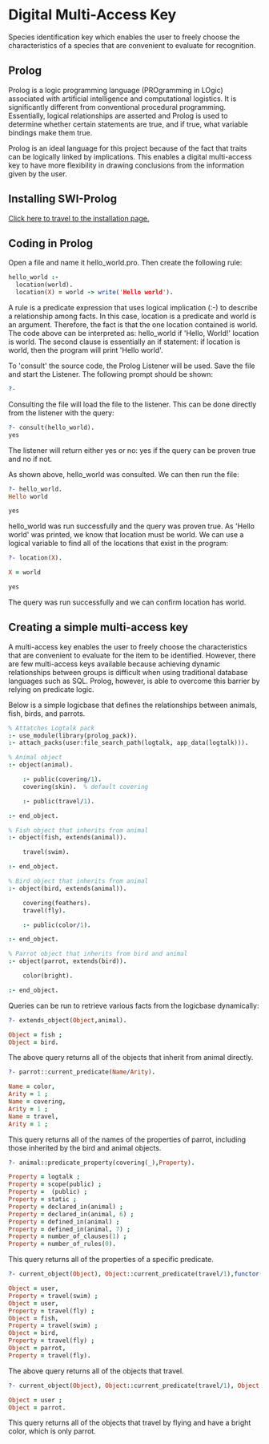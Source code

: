 # Digital Multi-Access Key

Species identification key which enables the user to freely choose the characteristics of a species that are convenient to evaluate for recognition.

## Prolog

Prolog is a logic programming language (PROgramming in LOgic) associated with artificial intelligence and computational logistics. It is significantly different from conventional procedural programming. Essentially, logical relationships are asserted and Prolog is used to determine whether certain statements are true, and if true, what variable bindings make them true.

Prolog is an ideal language for this project because of the fact that traits can be logically linked by implications. This enables a digital multi-access key to have more flexibility in drawing conclusions from the information given by the user.

## Installing SWI-Prolog

[Click here to travel to the installation page.](https://www.swi-prolog.org/download/stable)

## Coding in Prolog

Open a file and name it hello_world.pro. Then create the following rule:

```prolog
hello_world :-
  location(world).
  location(X) = world -> write('Hello world').  
```
A rule is a predicate expression that uses logical implication (:-) to describe a relationship among facts. In this case, location is a predicate and world is an argument. Therefore, the fact is that the one location contained is world. The code above can be interpreted as: hello_world if 'Hello, World!' location is world. The second clause is essentially an if statement: if location is world, then the program will print 'Hello world'.

To 'consult' the source code, the Prolog Listener will be used. Save the file and start the Listener. The following prompt should be shown:

```prolog
?-
```

Consulting the file will load the file to the listener. This can be done directly from the listener with the query:

```prolog
?- consult(hello_world).
yes
```

The listener will return either yes or no: yes if the query can be proven true and no if not.

As shown above, hello_world was consulted. We can then run the file:

```prolog
?- hello_world.
Hello world

yes
```

hello_world was run successfully and the query was proven true. As 'Hello world' was printed, we know that location must be world. We can use a logical variable to find all of the locations that exist in the program:

```prolog
?- location(X).

X = world

yes
```

The query was run successfully and we can confirm location has world.

## Creating a simple multi-access key

A multi-access key enables the user to freely choose the characteristics that are convenient to evaluate for the item to be identified. However, there are few multi-access keys available because achieving dynamic relationships between groups is difficult when using traditional database languages such as SQL. Prolog, however, is able to overcome this barrier by relying on predicate logic.

Below is a simple logicbase that defines the relationships between animals, fish, birds, and parrots.

```prolog
% Attatches Logtalk pack
:- use_module(library(prolog_pack)).
:- attach_packs(user:file_search_path(logtalk, app_data(logtalk))).

% Animal object
:- object(animal).

    :- public(covering/1).
    covering(skin).  % default covering

    :- public(travel/1).

:- end_object.

% Fish object that inherits from animal
:- object(fish, extends(animal)).

    travel(swim).

:- end_object.

% Bird object that inherits from animal
:- object(bird, extends(animal)).

    covering(feathers).
    travel(fly).

    :- public(color/1).

:- end_object.

% Parrot object that inherits from bird and animal
:- object(parrot, extends(bird)).

    color(bright).

:- end_object.

```

Queries can be run to retrieve various facts from the logicbase dynamically:

```prolog
?- extends_object(Object,animal).

Object = fish ;
Object = bird.
```
The above query returns all of the objects that inherit from animal directly.

```prolog
?- parrot::current_predicate(Name/Arity).

Name = color,
Arity = 1 ;
Name = covering,
Arity = 1 ;
Name = travel,
Arity = 1 ;
```
This query returns all of the names of the properties of parrot, including those inherited by the bird and animal objects.

```prolog
?- animal::predicate_property(covering(_),Property).

Property = logtalk ;
Property = scope(public) ;
Property =  (public) ;
Property = static ;
Property = declared_in(animal) ;
Property = declared_in(animal, 6) ;
Property = defined_in(animal) ;
Property = defined_in(animal, 7) ;
Property = number_of_clauses(1) ;
Property = number_of_rules(0).
```
This query returns all of the properties of a specific predicate.

```prolog
?- current_object(Object), Object::current_predicate(travel/1),functor(Property,travel,1),Object::Property.

Object = user,
Property = travel(swim) ;
Object = user,
Property = travel(fly) ;
Object = fish,
Property = travel(swim) ;
Object = bird,
Property = travel(fly) ;
Object = parrot,
Property = travel(fly).
```
The above query returns all of the objects that travel.

```prolog
?- current_object(Object), Object::current_predicate(travel/1), Object::current_predicate(color/1), functor(travel(fly),travel,1), functor(color(bright), color, 1), Object::travel(fly), Object::color(bright).

Object = user ;
Object = parrot.
```
This query returns all of the objects that travel by flying and have a bright color, which is only parrot.
